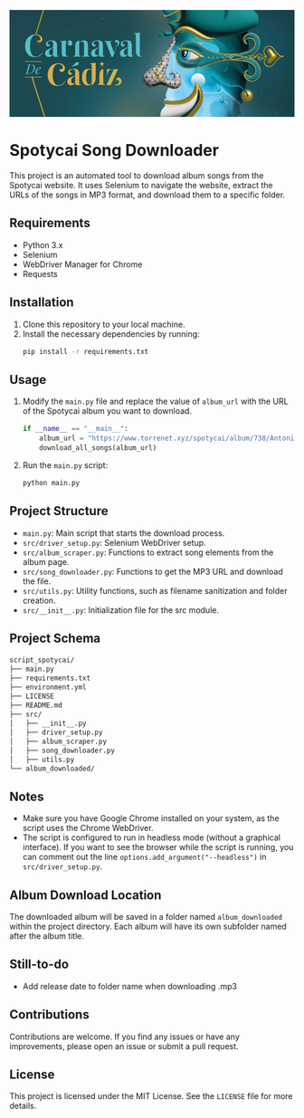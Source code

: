 ![Header Image](banner.png)

# Spotycai Song Downloader

This project is an automated tool to download album songs from the Spotycai website. It uses Selenium to navigate the website, extract the URLs of the songs in MP3 format, and download them to a specific folder.

## Requirements

- Python 3.x
- Selenium
- WebDriver Manager for Chrome
- Requests

## Installation

1. Clone this repository to your local machine.
2. Install the necessary dependencies by running:
    ```bash
    pip install -r requirements.txt
    ```

## Usage

1. Modify the `main.py` file and replace the value of `album_url` with the URL of the Spotycai album you want to download.
    ```python
    if __name__ == "__main__":
        album_url = "https://www.torrenet.xyz/spotycai/album/738/Antonio+Álvarez+Cordero+(Bizcocho)/Los+hermanos+del+buen+fin"
        download_all_songs(album_url)
    ```

2. Run the `main.py` script:
    ```bash
    python main.py
    ```

## Project Structure

- `main.py`: Main script that starts the download process.
- `src/driver_setup.py`: Selenium WebDriver setup.
- `src/album_scraper.py`: Functions to extract song elements from the album page.
- `src/song_downloader.py`: Functions to get the MP3 URL and download the file.
- `src/utils.py`: Utility functions, such as filename sanitization and folder creation.
- `src/__init__.py`: Initialization file for the src module.

## Project Schema

```
script_spotycai/
├── main.py
├── requirements.txt
├── environment.yml
├── LICENSE
├── README.md
├── src/
│   ├── __init__.py
│   ├── driver_setup.py
│   ├── album_scraper.py
│   ├── song_downloader.py
│   ├── utils.py
└── album_downloaded/
```

## Notes

- Make sure you have Google Chrome installed on your system, as the script uses the Chrome WebDriver.
- The script is configured to run in headless mode (without a graphical interface). If you want to see the browser while the script is running, you can comment out the line `options.add_argument("--headless")` in `src/driver_setup.py`.

## Album Download Location

The downloaded album will be saved in a folder named `album_downloaded` within the project directory. Each album will have its own subfolder named after the album title.

## Still-to-do

- Add release date to folder name when downloading .mp3

## Contributions

Contributions are welcome. If you find any issues or have any improvements, please open an issue or submit a pull request.

## License

This project is licensed under the MIT License. See the `LICENSE` file for more details.
